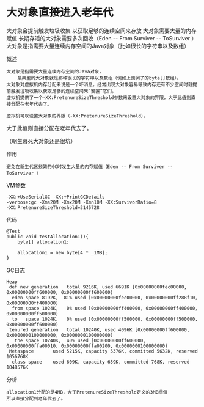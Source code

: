 
   
# 大对象直接进入老年代


大对象会提前触发垃圾收集
	以获取足够的连续空间来存放
大对象需要大量的内存赋值
	长期存活的大对象需要多次回收（Eden -- From Surviver -- ToSurviver ）  
大对象是指需要大量连续内存空间的Java对象（比如很长的字符串以及数组）

概述 

    大对象是指需要大量连续内存空间的Java对象，
        最典型的大对象就是那种很长的字符串以及数组（例如上面例子的byte[]数组）。
    大对象对虚拟机内存分配来说是一个坏消息，经常出现大对象容易导致内存还有不少空间时就提前触发垃圾收集以获取足够的连续空间来“安置”它们。
    虚拟机提供了一个-XX:PretenureSizeThreshold参数来设置大对象的界限，大于此值则直接分配在老年代去了。
    
    虚拟机可以设置大对象的界限（-XX:PretenureSizeThreshold），
大于此值则直接分配在老年代去了。

（朝生暮死大对象还是很坑）


    
作用

    避免在新生代区频繁的GC时发生大量的内存赋值（Eden -- From Surviver -- ToSurviver ）  
    
VM参数

    -XX:+UseSerialGC -XX:+PrintGCDetails 
    -verbose:gc -Xms20M -Xmx20M -Xmn10M -XX:SurvivorRatio=8
    -XX:PretenureSizeThreshold=3145728
        
代码

    @Test
    public void testAllocation1(){
        byte[] allocation1;
        
        allocation1 = new byte[4 * _1MB];
    }
  
GC日志

    Heap
     def new generation   total 9216K, used 6691K [0x00000000fec00000, 0x00000000ff600000, 0x00000000ff600000)
      eden space 8192K,  81% used [0x00000000fec00000, 0x00000000ff288f10, 0x00000000ff400000)
      from space 1024K,   0% used [0x00000000ff400000, 0x00000000ff400000, 0x00000000ff500000)
      to   space 1024K,   0% used [0x00000000ff500000, 0x00000000ff500000, 0x00000000ff600000)
     tenured generation   total 10240K, used 4096K [0x00000000ff600000, 0x0000000100000000, 0x0000000100000000)
       the space 10240K,  40% used [0x00000000ff600000, 0x00000000ffa00010, 0x00000000ffa00200, 0x0000000100000000)
     Metaspace       used 5215K, capacity 5376K, committed 5632K, reserved 1056768K
      class space    used 609K, capacity 659K, committed 768K, reserved 1048576K


分析

    allocation1分配的是4MB，大于PretenureSizeThreshold定义的3MB阀值
    所以直接分配到老年代去了。
 
 
 
